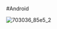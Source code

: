 #Android

![703036_85e5_2](https://user-images.githubusercontent.com/10812410/64147001-2c23f800-ce49-11e9-8958-ca9ccabe9d71.jpg)
